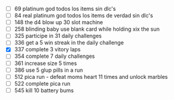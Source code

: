- [ ] 69 platinum god todos los items sin dlc's
- [ ] 84 real platinum god todos los items de verdad sin dlc's
- [ ] 148 the d4 blow up 30 slot machine
- [ ] 258 blinding baby use blank card while holding xix the sun
- [ ] 325 participe in 31 daily challenges
- [ ] 336 get a 5 win streak in the daily challenge
- [x] 337 complete 3 vitory laps
- [ ] 354 complete 7 daily challenges
- [ ] 361 increase size 5 times
- [ ] 386 use 5 glup pills in a run
- [ ] 512 pica run - defeat moms heart 11 times and unlock marbles
- [ ] 522 complete pica run
- [ ] 545 kill 10 battery bums